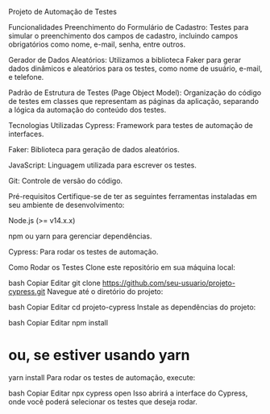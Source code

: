 Projeto de Automação de Testes

Funcionalidades
Preenchimento do Formulário de Cadastro: Testes para simular o preenchimento dos campos de cadastro, incluindo campos obrigatórios como nome, e-mail, senha, entre outros.

Gerador de Dados Aleatórios: Utilizamos a biblioteca Faker para gerar dados dinâmicos e aleatórios para os testes, como nome de usuário, e-mail, e telefone.

Padrão de Estrutura de Testes (Page Object Model): Organização do código de testes em classes que representam as páginas da aplicação, separando a lógica da automação do conteúdo dos testes.

Tecnologias Utilizadas
Cypress: Framework para testes de automação de interfaces.

Faker: Biblioteca para geração de dados aleatórios.

JavaScript: Linguagem utilizada para escrever os testes.

Git: Controle de versão do código.

Pré-requisitos
Certifique-se de ter as seguintes ferramentas instaladas em seu ambiente de desenvolvimento:

Node.js (>= v14.x.x)

npm ou yarn para gerenciar dependências.

Cypress: Para rodar os testes de automação.

Como Rodar os Testes
Clone este repositório em sua máquina local:

bash
Copiar
Editar
git clone https://github.com/seu-usuario/projeto-cypress.git
Navegue até o diretório do projeto:

bash
Copiar
Editar
cd projeto-cypress
Instale as dependências do projeto:

bash
Copiar
Editar
npm install
# ou, se estiver usando yarn
yarn install
Para rodar os testes de automação, execute:

bash
Copiar
Editar
npx cypress open
Isso abrirá a interface do Cypress, onde você poderá selecionar os testes que deseja rodar.
